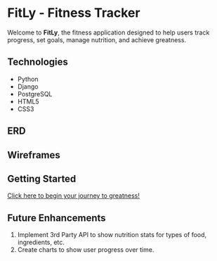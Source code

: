 # FitLy - Fitness Tracker
Welcome to **FitLy**, the fitness application designed to help users track progress, set goals, manage nutrition, and achieve greatness. 

## Technologies
- Python
- Django
- PostgreSQL
- HTML5
- CSS3

## ERD

## Wireframes

## Getting Started
[Click here to begin your journey to greatness!]()

## Future Enhancements
1. Implement 3rd Party API to show nutrition stats for types of food, ingredients, etc. 
2. Create charts to show user progress over time. 
